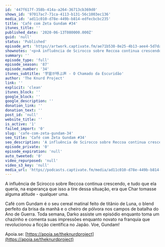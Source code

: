 ```yaml
---
id: '447f617f-358b-414a-a264-36713cb369d0'
shows_id: '97017ac7-71ca-4113-b131-56c1003ec136'
media_id: 'ad11c010-d78e-449b-b814-edfecbcbc235'
title: 'Café com Zeta Gundam #34'
itunes_title: ''
published_date: '2020-06-13T080000.000Z'
guid: 'null'
status: 'Published'
episode_art: 'https//artwork.captivate.fm/ae71b538-8e25-4b13-aee4-5d7daa000232/as7l6hqagnb80qdhxvyfy9pb.jpg'
shownotes: '<p>A influência de Scirocco sobre Reccoa continua crescendo, e tudo que ela queria, na esperança que isso a tire dessa situação, era que Char tomasse alguma atitude - qualquer uma.</p><p>Café com Gundam é o seu cereal matinal feito de titânio de Luna, o blend perfeito da brisa da manhã e o cheiro de pólvora nos campos de batalha do Ano de Guerra. Toda semana, Darko assiste um episódio enquanto toma um chazinho e comenta suas impressões enquanto novato na franquia que revolucionou a ficção científica no Japão. Voe, Gundam!</p><p>Apoia.se <a href="https//apoia.se/theknurdproject" rel="noopener noreferrer" target="_blank">https//apoia.se/theknurdproject</a></p>'
summary: ''
episode_type: 'full'
episode_season: '87'
episode_number: '34'
itunes_subtitle: '宇宙が呼ぶ声 - O Chamado da Escuridão'
author: 'The Knurd Project'
link: ''
explicit: 'clean'
itunes_block: ''
google_block: ''
google_description: ''
donation_link: ''
donation_text: ''
post_id: 'null'
website_title: ''
is_active: '1'
failed_import: '0'
slug: 'cafe-com-zeta-gundam-34'
seo_title: 'Café com Zeta Gundam #34'
seo_description: 'A influência de Scirocco sobre Reccoa continua crescendo, e tudo que ela queria, na esperança que isso a tire dessa, era que Char tomasse uma atitude'
episode_private: '0'
episode_expiration: 'null'
auto_tweeted: '0'
video_repurposed: 'null'
video_s3_key: 'null'
media_url: 'https//podcasts.captivate.fm/media/ad11c010-d78e-449b-b814-edfecbcbc235/cafecomgundamz34.mp3'
---
```

A influência de Scirocco sobre Reccoa continua crescendo, e tudo que ela queria, na esperança que isso a tire dessa situação, era que Char tomasse alguma atitude - qualquer uma.

Café com Gundam é o seu cereal matinal feito de titânio de Luna, o blend perfeito da brisa da manhã e o cheiro de pólvora nos campos de batalha do Ano de Guerra. Toda semana, Darko assiste um episódio enquanto toma um chazinho e comenta suas impressões enquanto novato na franquia que revolucionou a ficção científica no Japão. Voe, Gundam!

Apoia.se: [https://apoia.se/theknurdproject](https://apoia.se/theknurdproject)